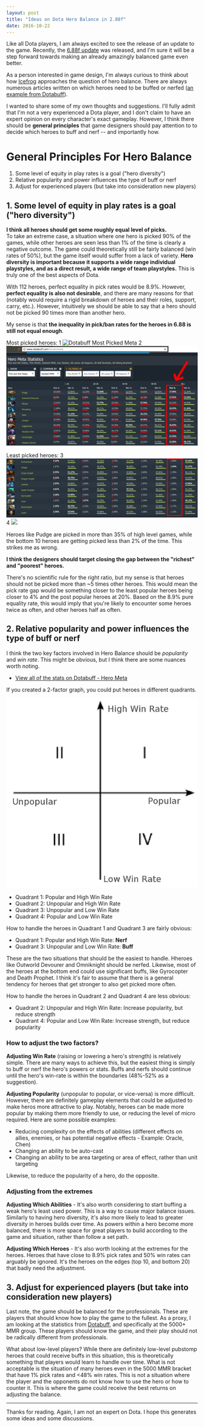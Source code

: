 ```yaml
---
layout: post
title: "Ideas on Dota Hero Balance in 2.88f"
date: 2016-10-22
---
```




Like all Dota players, I am always excited to see the release of an update to the game.  Recently, the [6.88f update](http://www.dota2.com/news/updates/24938/) was released, and I'm sure it will be a step forward towards making an already amazingly balanced game even better.  

As a person interested in game design, I'm always curious to think about how [Icefrog](https://en.wikipedia.org/wiki/IceFrog) approaches the question of hero balance.  There are always numerous articles written on which heroes need to be buffed or nerfed ([an example from Dotabuff](http://www.dotabuff.com/blog/2016-10-02-buff-me-balancing-for-underplayed-pub-heroes)).  

I wanted to share some of my own thoughts and suggestions.  I'll fully admit that I'm not a very experienced a Dota player, and I don't claim to have an expert opinion on every character's exact gameplay.  However, I think there should be **general principles** that game designers should pay attention to to decide which heroes to buff and nerf -- and importantly how.  


# General Principles For Hero Balance

1. Some level of equity in play rates is a goal ("hero diversity")
2. Relative popularity and power influences the type of buff or nerf
3. Adjust for experienced players (but take into consideration new players)



## 1. Some level of equity in play rates is a goal ("hero diversity")

**I think all heroes should get some roughly equal level of picks.**  
To take an extreme case, a situation where one hero is picked 90% of the games, while other heroes are seen less than 1% of the time is clearly a negative outcome.  The game could theoretically still be fairly balanced (win rates of 50%), but the game itself would suffer from a lack of variety.  **Hero diversity is important because it supports a wide range individual playstyles, and as a direct result, a wide range of team playstyles.**  This is truly one of the best aspects of Dota.

With 112 heroes, perfect equality in pick rates would be 8.9%.  However, **perfect equality is also not desirable**, and there are many reasons for that (notably would require a rigid breakdown of heroes and their roles, support, carry, etc.).  However, intuitively we should be able to say that a hero should not be picked 90 times more than another hero.  

My sense is that **the inequality in pick/ban rates for the heroes in 6.88 is still not equal enough**.  

Most picked heroes:
1
![Dotabuff Most Picked Meta](/blob/master/_posts/postimage/dotabuff_top10_5000mmr.jpg)
2
![Dotabuff Most Picked Meta](_posts/postimage/dotabuff_top10_5000mmr.jpg)

Least picked heroes:
3
![Dotabuff Most Picked Meta](https://github.com/pkaction/pkaction.github.io/blob/master/_posts/postimage/dotabuff_bottom10_5000mmr.jpg)
4
![](/blob/master/_posts/postimage/dotabuff_bottom10_5000mmr.jpg)


Heroes like Pudge are picked in more than 35% of high level games, while the bottom 10 heroes are getting picked less than 2% of the time.  This strikes me as wrong.  

**I think the designers should target closing the gap between the "richest" and "poorest" heroes.**  

There's no scientific rule for the right ratio, but my sense is that heroes should not be picked more than ~5 times other heroes.  This would mean the pick rate gap would be something closer to the least popular heroes being closer to 4% and the post popular heroes at 20%.  Based on the 8.9% pure equality rate, this would imply that you're likely to encounter some heroes twice as often, and other heroes half as often.


## 2. Relative popularity and power influences the type of buff or nerf

I think the two key factors involved in Hero Balance should be *popularity* and *win rate*.  This might be obvious, but I think there are some nuances worth noting.

* [View all of the stats on Dotabuff - Hero Meta](http://www.dotabuff.com/heroes/meta)

If you created a 2-factor graph, you could put heroes in different quadrants.

![Base Quadrant](https://github.com/pkaction/pkaction.github.io/blob/master/_posts/postimage/quadrant_base.jpg)

* Quadrant 1: Popular and High Win Rate
* Quadrant 2: Unpopular and High Win Rate
* Quadrant 3: Unpopular and Low Win Rate
* Quadrant 4: Popular and Low Win Rate

How to handle the heroes in Quadrant 1 and Quadrant 3 are fairly obvious:

* Quadrant 1: Popular and High Win Rate:  **Nerf**
* Quadrant 3: Unpopular and Low Win Rate:  **Buff**

These are the two situations that should be the easiest to handle.  Hheroes like Outworld Devourer and Omniknight should be nerfed.  Likewise, most of the heroes at the bottom end could use significant buffs, like Gyrocopter and Death Prophet.  I think it's fair to assume that there is a general tendency for heroes that get stronger to also get picked more often.


How to handle the heroes in Quadrant 2 and Quadrant 4 are less obvious:

* Quadrant 2: Unpopular and High Win Rate:  Increase popularity, but reduce strength
* Quadrant 4: Popular and Low Win Rate:  Increase strength, but reduce popularity


### How to adjust the two factors?

**Adjusting Win Rate** (raising or lowering a hero's strength) is relatively simple.  There are many ways to achieve this, but the easiest thing is simply to buff or nerf the hero's powers or stats.  Buffs and nerfs should continue until the hero's win-rate is within the boundaries (48%-52% as a suggestion).

**Adjusting Popularity** (unpopular to popular, or vice-versa) is more difficult.  However, there are definitely gameplay elements that could be adjusted to make heros more attractive to play.  Notably, heroes can be made more popular by making them more friendly to use, or reducing the level of micro required.  Here are some possible examples:

* Reducing complexity on the effects of abilities (different effects on allies, enemies, or has potential negative effects - Example: Oracle, Chen)
* Changing an ability to be auto-cast 
* Changing an ability to be area targeting or area of effect, rather than unit targeting 

Likewise, to reduce the popularity of a hero, do the opposite.


### Adjusting from the extremes 

**Adjusting Which Abilities** - It's also worth considering to start buffing a weak hero's least used power.  This is a way to cause major balance issues.  Similarly to having hero diversity, it's also more likely to lead to greater diversity in heroes builds over time.  As powers within a hero become more balanced, there is more space for great players to build according to the game and situation, rather than follow a set path.

**Adjusting Which Heroes** - It's also worth looking at the extremes for the heroes.  Heroes that have close to 8.9% pick rates and 50% win rates can arguably be ignored.  It's the heroes on the edges (top 10, and bottom 20) that badly need the adjustment.



## 3. Adjust for experienced players (but take into consideration new players)

Last note, the game should be balanced for the professionals.  These are players that should know how to play the game to the fullest.  As a proxy, I am looking at the statistics from [Dotabuff](http://www.dotabuff.com/heroes/meta), and specifically at the 5000+ MMR group.  These players should know the game, and their play should not be radically different from professionals.  

What about low-level players?   While there are definitely low-level pubstomp heroes that could receive buffs in this situation, this is theoretically something that players would learn to handle over time.  What is not acceptable is the situation of many heroes even in the 5000 MMR bracket that have 1% pick rates and <48% win rates.  This is not a situation where the player and the opponents do not know how to use the hero or how to counter it.  This is where the game could receive the best returns on adjusting the balance.

---

Thanks for reading.  Again, I am not an expert on Dota.  I hope this generates some ideas and some discussions.

